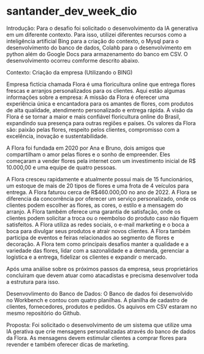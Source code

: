 # santander_dev_week_dio

Introdução: Para o desafio foi solicitado o desenvolvimento da IA generativa em um diferente contexto. Para isso, utilizei diferentes recursos como a inteligência artificial Bing para a criação do contexto, o Mysql para o desenvolvimento do banco de dados, Colahb para o desenvolvimento em python além do Google Docs para armazenamento do banco em CSV. O desenvolvimento ocorreu comforme descrito abaixo.

Contexto: Criação da empresa (Utilizando o BING)

Empresa fictícia chamada Flora é uma floricultura online que entrega flores frescas e arranjos personalizados para os clientes. Aqui estão algumas informações sobre a empresa: A missão da Flora é oferecer uma experiência única e encantadora para os amantes de flores, com produtos de alta qualidade, atendimento personalizado e entrega rápida. A visão da Flora é se tornar a maior e mais confiável floricultura online do Brasil, expandindo sua presença para outras regiões e países. Os valores da Flora são: paixão pelas flores, respeito pelos clientes, compromisso com a excelência, inovação e sustentabilidade.

A Flora foi fundada em 2020 por Ana e Bruno, dois amigos que compartilham o amor pelas flores e o sonho de empreender. Eles começaram a vender flores pela internet com um investimento inicial de R$ 10.000,00 e uma equipe de quatro pessoas.

A Flora cresceu rapidamente e atualmente possui mais de 15 funcionários, um estoque de mais de 20 tipos de flores e uma frota de 4 veículos para entrega. A Flora faturou cerca de R$460.000,00 no ano de 2022. A Flora se diferencia da concorrência por oferecer um serviço personalizado, onde os clientes podem escolher as flores, as cores, o estilo e a mensagem do arranjo. A Flora também oferece uma garantia de satisfação, onde os clientes podem solicitar a troca ou o reembolso do produto caso não fiquem satisfeitos. A Flora utiliza as redes sociais, o e-mail marketing e o boca a boca para divulgar seus produtos e atrair novos clientes. A Flora também participa de eventos e feiras relacionados ao segmento de flores e decoração. A Flora tem como principais desafios manter a qualidade e a variedade das flores, lidar com a sazonalidade e a demanda, gerenciar a logística e a entrega, fidelizar os clientes e expandir o mercado.

Após uma análise sobre os próximos passos da empresa, seus proprietários concluiram que devem atuar como atacadistas e precisma desenvolver toda a estrutura para isso.

Desenvovlimento do Banco de Dados: O Banco de dados foi desenvolvido no Workbench e contou com quatro planilhas. A planilha de cadastro de clientes, fornecedores, produtos e pedidos. Os aquivos em CSV estaram no mesmo repositório do Github.

Proposta: Foi solicitado o desenvolvimento de um sistema que utilize uma IA gerativa que crie mensagens personalizadas através do banco de dados da Flora. As mensagens devem estimular clientes a comprar flores para revender e também oferecer dicas de marketing.
